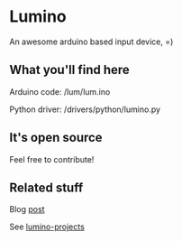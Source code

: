 Lumino
======


An awesome arduino based input device, =)


What you'll find here
---------------------

Arduino code: /lum/lum.ino

Python driver: /drivers/python/lumino.py


It's open source
----------
Feel free to contribute!


Related stuff
-------------
Blog [post](http://changingbit.blogspot.com.br/2013/07/lumino-arduino-input-device.html)

See [lumino-projects](http://github.com/cathoderay/lumino-projects)
